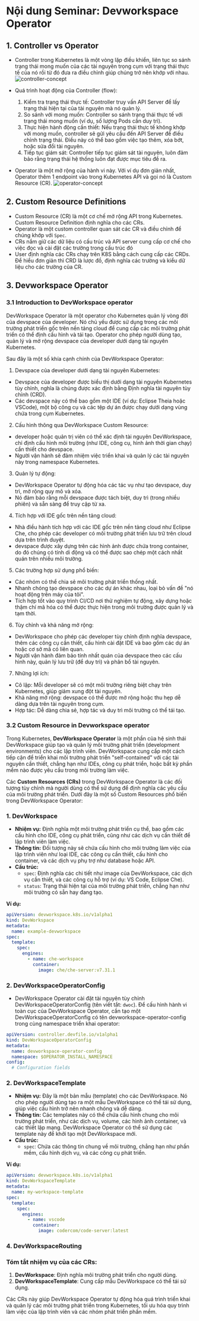 # Nội dung Seminar: Devworkspace Operator
## 1. Controller vs Operator
- Controller trong Kubernetes là một vòng lặp điều khiển, liên tục so sánh trạng thái mong muốn của các tài nguyên trọng cụm với trạng thái thực tế của nó rồi từ đó đưa ra điều chỉnh giúp chúng trở nên khớp với nhau.
![controller-concept](./images/controller-concept.png)

- Quá trình hoạt động của Controller (flow):
  1. Kiểm tra trạng thái thực tế: Controller truy vấn API Server để lấy trạng thái hiện tại của tài nguyên mà nó quản lý.
  2. So sánh với mong muốn: Controller so sánh trạng thái thực tế với trạng thái mong muốn (ví dụ, số lượng Pods cần duy trì).
  3. Thực hiện hành động cần thiết: Nếu trạng thái thực tế không khớp với mong muốn, controller sẽ gửi yêu cầu đến API Server để điều chỉnh trạng thái. Điều này có thể bao gồm việc tạo thêm, xóa bớt, hoặc sửa đổi tài nguyên.
  4. Tiếp tục giám sát: Controller tiếp tục giám sát tài nguyên, luôn đảm bảo rằng trạng thái hệ thống luôn đạt được mục tiêu đề ra.
- Operator là một mở rộng của hành vi này. Với ví dụ đơn giản nhất, Operator thêm 1 endpoint vào trong Kubernetes API và gọi nó là Custom Resource (CR).
![operator-concept](./images/operator-concept.png)

## 2. Custom Resource Definitions
- Custom Resource (CR) là một cơ chế mở rộng API trong Kubernetes. Custom Resource Definition định nghĩa cho các CRs.
- Operator là một custom controller quan sát các CR và điều chỉnh để chúng khớp với `Spec`.
- CRs nắm giữ các dữ liệu có cấu trúc và API server cung cấp cơ chế cho việc đọc và cài đặt các trường trong cấu trúc đó
- User định nghĩa các CRs chạy trên K8S bằng cách cung cấp các CRDs. Để hiểu đơn giản thì CRD là lược đồ, định nghĩa các trường và kiểu dữ liệu cho các trường của CR.
## 3. Devworkspace Operator
### 3.1 Introduction to DevWorkspace operator
DevWorkspace Operator là một operator cho Kubernetes quản lý vòng đời của devspace của developer. Nó chủ yếu được sử dụng trong các môi trường phát triển gốc trên nền tảng cloud để cung cấp các môi trường phát triển có thể định cấu hình và tái tạo. Operator cho phép người dùng tạo, quản lý và mở rộng devspace của developer dưới dạng tài nguyên Kubernetes.

Sau đây là một số khía cạnh chính của DevWorkspace Operator:
1. Devspace của developer dưới dạng tài nguyên Kubernetes:
  - Devspace của developer được biểu thị dưới dạng tài nguyên Kubernetes tùy chỉnh, nghĩa là chúng được xác định bằng Định nghĩa tài nguyên tùy chỉnh (CRD).
  - Các devspace này có thể bao gồm một IDE (ví dụ: Eclipse Theia hoặc VSCode), một bộ công cụ và các tệp dự án được chạy dưới dạng vùng chứa trong cụm Kubernetes.
2. Cấu hình thông qua DevWorkspace Custom Resource:
  - developer hoặc quản trị viên có thể xác định tài nguyên DevWorkspace, chỉ định cấu hình môi trường (như IDE, công cụ, hình ảnh thời gian chạy) cần thiết cho devspace.
  - Người vận hành sẽ đảm nhiệm việc triển khai và quản lý các tài nguyên này trong namespace Kubernetes.
3. Quản lý tự động:
- DevWorkspace Operator tự động hóa các tác vụ như tạo devspace, duy trì, mở rộng quy mô và xóa.
- Nó đảm bảo rằng mỗi devspace được tách biệt, duy trì (trong nhiều phiên) và sẵn sàng để truy cập từ xa.
4. Tích hợp với IDE gốc trên nền tảng cloud:
  - Nhà điều hành tích hợp với các IDE gốc trên nền tảng cloud như Eclipse Che, cho phép các developer có môi trường phát triển lưu trữ trên cloud dựa trên trình duyệt.
  - devspace được xây dựng trên các hình ảnh được chứa trong container, do đó chúng có tính di động và có thể được sao chép một cách nhất quán trên nhiều môi trường.
5. Các trường hợp sử dụng phổ biến:
  - Các nhóm có thể chia sẻ môi trường phát triển thống nhất.
  - Nhanh chóng tạo devspace cho các dự án khác nhau, loại bỏ vấn đề "nó hoạt động trên máy của tôi".
  - Tích hợp tốt vào quy trình CI/CD nơi thử nghiệm tự động, xây dựng hoặc thậm chí mã hóa có thể được thực hiện trong môi trường được quản lý và tạm thời.
6. Tùy chỉnh và khả năng mở rộng:
- DevWorkspace cho phép các developer tùy chỉnh định nghĩa devspace, thêm các công cụ cần thiết, cấu hình cài đặt IDE và bao gồm các dự án hoặc cơ sở mã có liên quan.
- Người vận hành đảm bảo tính nhất quán của devspace theo các cấu hình này, quản lý lưu trữ (để duy trì) và phân bổ tài nguyên.
7. Những lợi ích:
- Cô lập: Mỗi developer sẽ có một môi trường riêng biệt chạy trên Kubernetes, giúp giảm xung đột tài nguyên.
- Khả năng mở rộng: devspace có thể được mở rộng hoặc thu hẹp dễ dàng dựa trên tài nguyên trong cụm.
- Hợp tác: Dễ dàng chia sẻ, hợp tác và duy trì môi trường có thể tái tạo.


### 3.2 Custom Resource in Devworkspace operator
Trong Kubernetes, **DevWorkspace Operator** là một phần của hệ sinh thái DevWorkspace giúp tạo và quản lý môi trường phát triển (development environments) cho các lập trình viên. DevWorkspace cung cấp một cách tiếp cận để triển khai môi trường phát triển "self-contained" với các tài nguyên cần thiết, chẳng hạn như IDEs, công cụ phát triển, hoặc bất kỳ phần mềm nào được yêu cầu trong môi trường làm việc.

Các **Custom Resources (CRs)** trong DevWorkspace Operator là các đối tượng tùy chỉnh mà người dùng có thể sử dụng để định nghĩa các yêu cầu của môi trường phát triển. Dưới đây là một số Custom Resources phổ biến trong DevWorkspace Operator:

### 1. **DevWorkspace**
   - **Nhiệm vụ:** Định nghĩa một môi trường phát triển cụ thể, bao gồm các cấu hình cho IDE, công cụ phát triển, cũng như các dịch vụ cần thiết để lập trình viên làm việc.
   - **Thông tin:** Đối tượng này sẽ chứa cấu hình cho môi trường làm việc của lập trình viên như loại IDE, các công cụ cần thiết, cấu hình cho container, và các dịch vụ phụ trợ như database hoặc API.
   - **Cấu trúc:** 
     - `spec`: Định nghĩa các chi tiết như image của DevWorkspace, các dịch vụ cần thiết, và các công cụ hỗ trợ (ví dụ: VS Code, Eclipse Che).
     - `status`: Trạng thái hiện tại của môi trường phát triển, chẳng hạn như môi trường có sẵn hay đang tạo.

   **Ví dụ:**
   ```yaml
   apiVersion: devworkspace.k8s.io/v1alpha1
   kind: DevWorkspace
   metadata:
     name: example-devworkspace
   spec:
     template:
       spec:
         engines:
           - name: che-workspace
             container:
               image: che/che-server:v7.31.1
   ```
### 2. **DevWorkspaceOperatorConfig**
- DevWorkspace Operator cài đặt tài nguyên tùy chỉnh DevWorkspaceOperatorConfig (tên viết tắt: `dwoc`). Để cấu hình hành vi toàn cục của DevWorkspace Operator, cần tạo một DevWorkspaceOperatorConfig có tên devworkspace-operator-config trong cùng namespace triển khai operator:  
```yml
apiVersion: controller.devfile.io/v1alpha1
kind: DevWorkspaceOperatorConfig
metadata:
  name: devworkspace-operator-config
  namespace: $OPERATOR_INSTALL_NAMESPACE
config:
  # Configuration fields
```
### 2. **DevWorkspaceTemplate**
   - **Nhiệm vụ:** Đây là một bản mẫu (template) cho các DevWorkspace. Nó cho phép người dùng tạo ra một mẫu DevWorkspace có thể tái sử dụng, giúp việc cấu hình trở nên nhanh chóng và dễ dàng.
   - **Thông tin:** Các templates này có thể chứa cấu hình chung cho môi trường phát triển, như các dịch vụ, volume, các hình ảnh container, và các thiết lập mạng. DevWorkspace Operator có thể sử dụng các template này để khởi tạo một DevWorkspace mới.
   - **Cấu trúc:**
     - `spec`: Chứa các thông tin chung về môi trường, chẳng hạn như phần mềm, cấu hình dịch vụ, và các công cụ phát triển.

   **Ví dụ:**
   ```yaml
   apiVersion: devworkspace.k8s.io/v1alpha1
   kind: DevWorkspaceTemplate
   metadata:
     name: my-workspace-template
   spec:
     template:
       spec:
         engines:
           - name: vscode
             container:
               image: codercom/code-server:latest
   ```

### 4. **DevWorkspaceRouting**

### Tóm tắt nhiệm vụ của các CRs:
1. **DevWorkspace**: Định nghĩa môi trường phát triển cho người dùng.
2. **DevWorkspaceTemplate**: Cung cấp mẫu DevWorkspace có thể tái sử dụng.

Các CRs này giúp DevWorkspace Operator tự động hóa quá trình triển khai và quản lý các môi trường phát triển trong Kubernetes, tối ưu hóa quy trình làm việc của lập trình viên và các nhóm phát triển phần mềm.